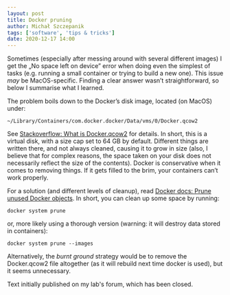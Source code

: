 ```yaml
---
layout: post
title: Docker pruning
author: Michał Szczepanik
tags: ['software', 'tips & tricks']
date: 2020-12-17 14:00
---
```


Sometimes (especially after messing around with several different images) I get the „No space left on device” error when doing even the simplest of tasks (e.g. running a small container or trying to build a new one).
This issue _may_ be MacOS-specific.
Finding a clear answer wasn’t straightforward, so below I summarise what I learned.

The problem boils down to the Docker’s disk image, located (on MacOS) under:
```
~/Library/Containers/com.docker.docker/Data/vms/0/Docker.qcow2
```

See  [Stackoverflow: What is Docker.qcow2](https://stackoverflow.com/questions/49887747/what-is-docker-qcow2) for details.
In short, this is a virtual disk, with a size cap set to 64 GB by default.
Different things are written there, and not always cleaned, causing it to grow in size (also, I believe that for complex reasons, the space taken on your disk does not necessarily reflect the size of the contents).
Docker is conservative when it comes to removing things.
If it gets filled to the brim, your containers can’t work properly.

For a solution (and different levels of cleanup), read  [Docker docs: Prune unused Docker objects](https://docs.docker.com/config/pruning/).
In short, you can clean up some space by running:
```
docker system prune
```
or, more likely using a thorough version (warning: it will destroy data stored in containers):
```
docker system prune --images
```

Alternatively, the _burnt ground_ strategy would be to remove the Docker.qcow2 file altogether (as it will rebuild next time docker is used), but it seems unnecessary.

Text initially published on my lab's forum, which has been closed.
